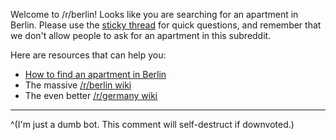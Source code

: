 Welcome to /r/berlin! Looks like you are searching for an apartment in Berlin. Please use the [sticky thread](https://www.reddit.com/r/berlin/comments/ai9yf9/visiting_berlin_moving_here_going_clubbing_have_a/) for quick questions, and remember that we don't allow people to ask for an apartment in this subreddit.

Here are resources that can help you:

* [How to find an apartment in Berlin](https://allaboutberlin.com/guides/find-a-flat-in-berlin)
* The massive [/r/berlin wiki](https://www.reddit.com/r/berlin/wiki/index)
* The even better [/r/germany wiki](https://www.reddit.com/r/germany/wiki/faq)

----

^(I'm just a dumb bot. This comment will self-destruct if downvoted.)